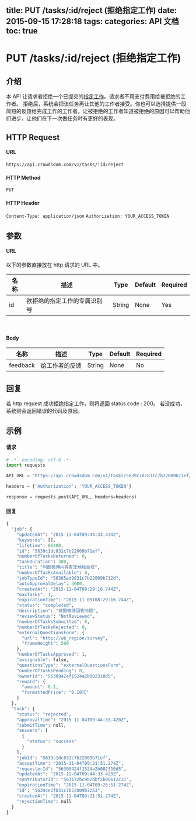 title: PUT /tasks/:id/reject (拒绝指定工作)
date: 2015-09-15 17:28:18
tags:
categories: API 文档
toc: true
---

# PUT /tasks/:id/reject (拒绝指定工作)

## 介绍

本 API 让请求者拒绝一个已提交的[指定工作](/指定工作)。请求者不用支付费用给被拒绝的工作者。 拒绝后，系统会把该任务再让其他的工作者接受。你也可以选择提供一段简短的反馈给完成工作的工作者。让被拒绝的工作者知道被拒绝的原因可以帮助他们进步，让他们在下一次做任务时有更好的表现。

## HTTP Request

#### URL

`https://api.crowdsdom.com/v1/tasks/:id/reject`

#### HTTP Method

`PUT`

#### HTTP Header

`Content-Type: application/json`
`Authorization: YOUR_ACCESS_TOKEN`

## 参数

#### URL

以下的参数直接放在 http 请求的 URL 中。

名称 | 描述 | Type | Default | Required
--- | --- | --- | --- | ---
id| 欲拒绝的指定工作的专属识别号| String | None | Yes

<br>

#### Body

名称 | 描述 | Type | Default | Required
--- | --- | --- | --- | ---
feedback | 给工作者的反馈 | String | None | No

## 回复

若 http request 成功拒绝指定工作，则将返回 status code : 200。
若没成功，系统则会返回错误的代码及原因。

## 示例

#### 请求

```python
# -*- encoding: utf-8 -*-
import requests

API_URL = 'https://api.crowdsdom.com/v1/tasks/5639c1dc831c7b22009b71ef/approve'

headers = {'Authorization': 'YOUR_ACCESS_TOKEN'}

response = requests.post(API_URL, headers=headers)
```

#### 回复

```python
{
  "job": {
    "updatedAt": "2015-11-04T09:44:33.434Z",
    "keywords": [],
    "lifetime": 86400,
    "id": "5639c1dc831c7b22009b71ef",
    "numberOfTasksReturned": 0,
    "taskDuration": 300,
    "title": "判断微博内容有无地域歧视",
    "numberOfTasksAvailable": 0,
    "jobTypeId": "56385ed9831c7b22009b712d",
    "autoApprovalDelay": 3600,
    "createdAt": "2015-11-04T08:29:16.744Z",
    "maxTasks": 1,
    "expirationTime": "2015-11-05T08:29:16.744Z",
    "status": "completed",
    "description": "根据微博回答问题",
    "reviewStatus": "NotReviewed",
    "numberOfTasksSubmitted": 0,
    "numberOfTasksRejected": 0,
    "externalQuestionsForm": {
      "url": "http://wb_region/survey",
      "frameHeight": 500
    },
    "numberOfTasksApproved": 1,
    "assignable": false,
    "questionsType": "externalQuestionsForm",
    "numberOfTasksPending": 0,
    "ownerId": "56309424f1524a2b002310d5",
    "reward": {
      "amount": 0.1,
      "formattedPrice": "0.10元"
    }
  },
  "task": {
    "status": "rejected",
    "approvalTime": "2015-11-04T09:44:33.420Z",
    "submitTime": null,
    "answers": [
      {
        "status": "success"
      }
    ],
    "jobId": "5639c1dc831c7b22009b71ef",
    "acceptTime": "2015-11-04T09:21:51.274Z",
    "requesterId": "56309424f1524a2b002310d5",
    "updatedAt": "2015-11-04T09:44:33.420Z",
    "contributorId": "563172bc9b7dbf2b00612c31",
    "expirationTime": "2015-11-04T09:26:51.274Z",
    "id": "5639ce2f831c7b22009b7253",
    "createdAt": "2015-11-04T09:21:51.274Z",
    "rejectionTime": null
  }
}
```